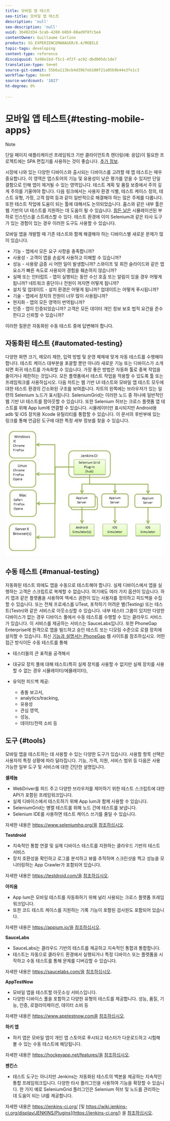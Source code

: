 ```yaml
---
title: 모바일 앱 테스트
seo-title: 모바일 앱 테스트
description: 'null'
seo-description: 'null'
uuid: 3b402d34-5cab-4280-b8b9-88ad9f8fc5e4
contentOwner: Guillaume Carlino
products: SG_EXPERIENCEMANAGER/6.4/MOBILE
topic-tags: developing
content-type: reference
discoiquuid: 5a98e1bd-f5c1-4f2f-ac02-dbd005dc1de7
translation-type: tm+mt
source-git-commit: 55b6a113bcb4d39b7eb100f21a05b9b44e3fe1c3
workflow-type: tm+mt
source-wordcount: '1027'
ht-degree: 0%

---
```



# 모바일 앱 테스트{#testing-mobile-apps}

>[!NOTE]
>
>단일 페이지 애플리케이션 프레임워크 기반 클라이언트측 렌더링(예: 응답)이 필요한 프로젝트에는 SPA 편집기를 사용하는 것이 좋습니다. [추가 정보](/help/sites-developing/spa-overview.md).

시장에 나와 있는 다양한 디바이스와 출시되는 디바이스를 고려할 때 앱 테스트는 매우 중요합니다. 이 영역은 앱스토어의 기능 및 유용성이 낮은 평가를 얻을 수 있지만 단일 결함으로 인해 앱이 제거될 수 있는 영역입니다. 테스트 계획 및 품질 보증에서 주의 깊게 주의를 기울여야 합니다. 다음 링크에서는 사용자 환경 식별, 테스트 케이스 정의, 테스트 유형, 가정, 고객 참여 등과 같이 일반적으로 해결해야 하는 많은 주제를 다룹니다. 또한 테스트 작업에 도움이 되는 툴에 대해서도 논의되었습니다. 홉스와 같은 [](/help/sites-developing/hobbes.md)내부 툴은 웹 기반의 UI 테스트를 지원하는 데 도움이 될 수 있습니다. [힘든 날은](/help/sites-developing/tough-day.md) 시뮬레이션된 부하로 인스턴스를 스트레스할 수 있다. 테스트 환경에 이미 Selenium과 같은 타사 도구가 있는 경험이 있는 경우 이러한 도구도 사용할 수 있습니다.

모바일 앱을 개발할 때 기존 테스트와 함께 해결해야 하는 디바이스별 새로운 문제가 많이 있습니다.

* 기능 - 앱에서 모든 요구 사항을 충족합니까?
* 사용성 - 고객이 앱을 손쉽게 사용하고 이해할 수 있습니까?
* 성능 - 사용량 급증 시 어떤 일이 발생합니까? 스와이프 및 회전 슬라이드와 같은 앱 요소가 빠른 속도로 사용되어 경험을 훼손하지 않습니까?
* 실패 또는 인터럽트 - 앱이 실행되는 동안 수신 호출 또는 알림이 있을 경우 어떻게 됩니까? 네트워크 중단이나 전원이 꺼지면 어떻게 됩니까?
* 설치 및 업데이트 - 설치 환경은 어떻게 됩니까? 업데이트는 어떻게 푸시됩니까?
* 기술 - 앱에서 장치의 전원이 너무 많이 사용됩니까?
* 현지화 - 앱의 모든 영역이 번역됩니까?
* 인증 - 앱이 인증되었습니까? 고객은 모든 데이터 개인 정보 보호 법적 요건을 준수한다고 신뢰할 수 있습니까?

이러한 질문은 자동화된 수동 테스트 중에 답변해야 합니다.

## 자동화된 테스트 {#automated-testing}

다양한 화면 크기, 메모리 제한, 입력 방법 및 운영 체제에 맞게 자동 테스트를 수행해야 합니다. 테스트 케이스 대부분을 포괄할 뿐만 아니라 새로운 기능 또는 디바이스가 소개되면 회귀 테스트를 가속화할 수 있습니다. 가장 좋은 방법은 자동화 툴로 중복 작업을 줄이거나 제한하는 것입니다. 모든 플랫폼에서 테스트 작업을 적용할 수 있도록 툴 또는 프레임워크를 사용하십시오. 다음 차트는 웹 기반 UI 테스트와 모바일 앱 테스트 모두에 대한 테스트 환경의 간소화된 구조를 보여줍니다. 차트의 왼쪽에는 브라우저가 있는 일련의 Selenium 노드가 표시됩니다. SeleniumGrid는 이러한 노드 중 하나에 일반적인 웹 기반 UI 테스트를 팜아웃할 수 있습니다. 또한 Selenium 허브는 크로스 플랫폼 앱 테스트를 위해 App Ium에 연결할 수 있습니다. 시뮬레이터만 표시되지만 Android용 adb 및 iOS 장치용 Xcode 유틸리티를 통합할 수 있습니다. 이 문서의 후반부에 있는 링크를 통해 언급된 도구에 대한 특정 세부 정보를 찾을 수 있습니다.

![chlimage_1](assets/chlimage_1.jpeg)

## 수동 테스트 {#manual-testing}

자동화된 테스트 외에도 앱을 수동으로 테스트해야 합니다. 실제 디바이스에서 앱을 실행하는 고객은 스크립트로 복제할 수 없습니다. 여기에도 여러 가지 옵션이 있습니다. 하키 앱과 같은 플랫폼을 사용하여 액세스 권한이 있는 사용자를 정의하고 피드백을 수집할 수 있습니다. 또는 전체 프로세스를 UTest, 포착하기 어려운 별(Texting) 또는 테스트(Testn)와 같은 서비스로 아웃소싱할 수 있습니다. 내부 테스터 그룹이 있지만 다양한 디바이스가 없는 경우 디바이스 풀에서 수동 테스트를 수행할 수 있는 클라우드 서비스가 있습니다. 이 서비스를 제공하는 서비스는 SauceLabs입니다. 또한 PhoneGap Enterprise에 원격으로 앱을 빌드하고 승인 테스트 또는 디모링 수준으로 로컬 장치에 설치할 수 있습니다. 최신 [기능과 설명서는 PhoneGap](https://phonegap.com/) 웹 사이트를 참조하십시오. 어떤 접근 방식이든 수동 테스트를 통해

* 테스터들의 큰 표적을 공격해서
* 대규모 장치 풀에 대해 테스트(특히 실제 장치를 사용할 수 없지만 실제 장치를 사용할 수 없는 경우 시뮬레이터/에뮬레이터),
* 유익한 피드백 제공:

   * 충돌 보고서,
   * analytics/tracking,
   * 유용성
   * 관심 영역,
   * 성능,
   * 데이터/전력 소비 등

## 도구 {#tools}

모바일 앱을 테스트하는 데 사용할 수 있는 다양한 도구가 있습니다. 사용할 항목 선택은 사용자의 특정 상황에 따라 달라집니다. 기능, 가격, 지원, 서비스 범위 등 다음은 사용 가능한 일부 도구 및 서비스에 대한 간단한 설명입니다.

**셀레늄**

* WebDriver를 피드 주고 다양한 브라우저를 제어하기 위한 테스트 스크립트에 대한 API가 포함된 프레임워크입니다.
* 실제 디바이스에서 테스트하기 위해 App Ium과 함께 사용할 수 있습니다.
* SeleniumGrid는 병렬 테스트를 위해 노드 간에 테스트를 보냅니다.
* Selenium IDE를 사용하면 테스트 케이스 쓰기를 줄일 수 있습니다.

자세한 내용은 https://www.seleniumhq.org/을 [참조하십시오](https://www.seleniumhq.org/).

**Testdroid**

* 지속적인 통합 연결 및 실제 디바이스 테스트를 지원하는 클라우드 기반의 테스트 서비스
* 장치 호환성을 확인하고 로그를 분석하고 뷰를 추적하며 스크린샷을 찍고 성능을 모니터링하는 App Crawler가 포함되어 있습니다.

자세한 내용은 https://testdroid.com/을 [참조하십시오](https://testdroid.com/).

**아피움**

* App Ium은 모바일 테스트를 자동화하기 위해 널리 사용되는 크로스 플랫폼 프레임워크입니다.
* 또한 코드 테스트 케이스를 지원하는 기록 기능이 포함된 검사원도 포함되어 있습니다.

자세한 내용은 https://appium.io/을 [참조하십시오](https://appium.io/).

**SauceLabs**

* SauceLabs는 클라우드 기반의 테스트를 제공하고 지속적인 통합과 통합합니다.
* 테스트는 자동으로 클라우드 환경에서 실행되거나 특정 디바이스 또는 플랫폼을 시작하고 수동 테스트를 통해 문제를 디버깅할 수 있습니다.

자세한 내용은 https://saucelabs.com/을 [참조하십시오](https://saucelabs.com/).

**AppTestNow**

* 모바일 앱을 테스트할 아웃소싱 서비스입니다.
* 다양한 디바이스 풀을 포함하고 다양한 유형의 테스트를 제공합니다. 성능, 품질, 기능, 인증, 로컬라이제이션, 데이터 소비 등

자세한 내용은 https://www.apptestnow.com을 [참조하십시오](https://www.apptestnow.com/).

**하키 앱**

* 하키 앱은 모바일 앱이 개인 앱 스토어로 푸시되고 테스터가 다운로드하고 시험해 볼 수 있는 수동 테스트에 해당됩니다.

자세한 내용은 https://hockeyapp.net/features/을 [참조하십시오](https://hockeyapp.net/features/).

**젠킨스**

* 테스트 도구는 아니지만 Jenkins는 자동화된 테스트의 백본을 제공하는 지속적인 통합 프레임워크입니다. 다양한 타사 플러그인을 사용하여 기능을 확장할 수 있습니다. 한 가지 예로 SeleniumGrid 플러그인은 Selenium 허브 및 노드를 관리하는 데 도움이 되는 UI를 제공합니다.

자세한 내용은 https://jenkins-ci.org/ [및 https://wiki.jenkins-ci.org/display/JENKINS/Plugins](https://jenkins-ci.org/) 을 [참조하십시오](https://wiki.jenkins-ci.org/display/JENKINS/Plugins).
